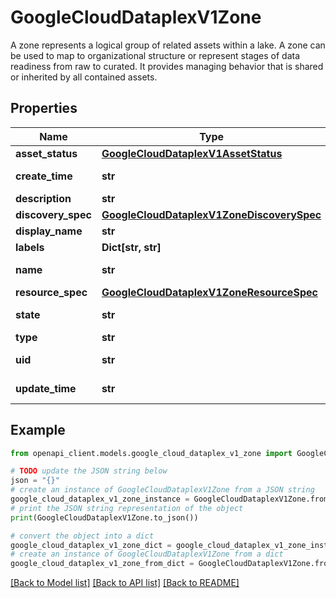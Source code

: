 # GoogleCloudDataplexV1Zone

A zone represents a logical group of related assets within a lake. A zone can be used to map to organizational structure or represent stages of data readiness from raw to curated. It provides managing behavior that is shared or inherited by all contained assets.

## Properties

Name | Type | Description | Notes
------------ | ------------- | ------------- | -------------
**asset_status** | [**GoogleCloudDataplexV1AssetStatus**](GoogleCloudDataplexV1AssetStatus.md) |  | [optional] 
**create_time** | **str** | Output only. The time when the zone was created. | [optional] [readonly] 
**description** | **str** | Optional. Description of the zone. | [optional] 
**discovery_spec** | [**GoogleCloudDataplexV1ZoneDiscoverySpec**](GoogleCloudDataplexV1ZoneDiscoverySpec.md) |  | [optional] 
**display_name** | **str** | Optional. User friendly display name. | [optional] 
**labels** | **Dict[str, str]** | Optional. User defined labels for the zone. | [optional] 
**name** | **str** | Output only. The relative resource name of the zone, of the form: projects/{project_number}/locations/{location_id}/lakes/{lake_id}/zones/{zone_id}. | [optional] [readonly] 
**resource_spec** | [**GoogleCloudDataplexV1ZoneResourceSpec**](GoogleCloudDataplexV1ZoneResourceSpec.md) |  | [optional] 
**state** | **str** | Output only. Current state of the zone. | [optional] [readonly] 
**type** | **str** | Required. Immutable. The type of the zone. | [optional] 
**uid** | **str** | Output only. System generated globally unique ID for the zone. This ID will be different if the zone is deleted and re-created with the same name. | [optional] [readonly] 
**update_time** | **str** | Output only. The time when the zone was last updated. | [optional] [readonly] 

## Example

```python
from openapi_client.models.google_cloud_dataplex_v1_zone import GoogleCloudDataplexV1Zone

# TODO update the JSON string below
json = "{}"
# create an instance of GoogleCloudDataplexV1Zone from a JSON string
google_cloud_dataplex_v1_zone_instance = GoogleCloudDataplexV1Zone.from_json(json)
# print the JSON string representation of the object
print(GoogleCloudDataplexV1Zone.to_json())

# convert the object into a dict
google_cloud_dataplex_v1_zone_dict = google_cloud_dataplex_v1_zone_instance.to_dict()
# create an instance of GoogleCloudDataplexV1Zone from a dict
google_cloud_dataplex_v1_zone_from_dict = GoogleCloudDataplexV1Zone.from_dict(google_cloud_dataplex_v1_zone_dict)
```
[[Back to Model list]](../README.md#documentation-for-models) [[Back to API list]](../README.md#documentation-for-api-endpoints) [[Back to README]](../README.md)



